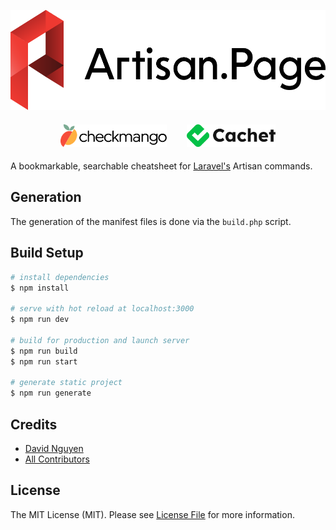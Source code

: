 <p align="center">
  <picture>
    <source media="(prefers-color-scheme: dark)" srcset="assets/img/logo-dark.svg" height="160">
    <img src="assets/img/logo.svg" alt="The Laravel Artisan Cheatsheet" height="160" />
  </picture>
</p>

<p align="center" style="display: flex; gap: 2rem; justify-content: center; width: 100%; align-items: center; height: 50px">
    <a href="https://checkmango.com">
        <img src="https://github.com/hoangsvit/artisan.page/raw/master/public/sponsors/checkmango.svg" alt="Checkmango" height="36">
    </a>
    <a href="https://cachethq.io">
        <img src="https://github.com/hoangsvit/artisan.page/raw/master/public/sponsors/cachet.svg" alt="Cachet" height="36">
    </a>
</p>

A bookmarkable, searchable cheatsheet for [Laravel's](https://laravel.com) Artisan commands.

## Generation

The generation of the manifest files is done via the `build.php` script.

## Build Setup

```bash
# install dependencies
$ npm install

# serve with hot reload at localhost:3000
$ npm run dev

# build for production and launch server
$ npm run build
$ npm run start

# generate static project
$ npm run generate
```

## Credits

- [David Nguyen](https://github.com/hoangsvit)
- [All Contributors](../../contributors)

## License

The MIT License (MIT). Please see [License File](LICENSE.md) for more information.
